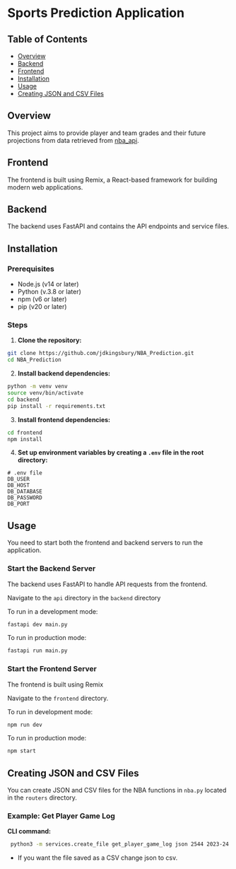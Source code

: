 # Sports Prediction Application

## Table of Contents

- [Overview](#overview)
- [Backend](#backend)
- [Frontend](#frontend)
- [Installation](#installation)
- [Usage](#usage)
- [Creating JSON and CSV Files](#creating-json-and-csv-files)

## Overview

This project aims to provide player and team grades and their future projections from data retrieved from [nba_api](https://github.com/swar/nba_api/tree/master). 

## Frontend

The frontend is built using Remix, a React-based framework for building modern web applications.

## Backend

The backend uses FastAPI and contains the API endpoints and service files.

## Installation

### Prerequisites

- Node.js (v14 or later)
- Python (v.3.8 or later)
- npm (v6 or later)
- pip (v20 or later)

### Steps

1. **Clone the repository:**

```sh
git clone https://github.com/jdkingsbury/NBA_Prediction.git
cd NBA_Prediction
```

2. **Install backend dependencies:**

```sh
python -m venv venv
source venv/bin/activate
cd backend
pip install -r requirements.txt
```

3. **Install frontend dependencies:**

```bash
cd frontend
npm install
```

4. **Set up environment variables by creating a `.env` file in the root directory:**

```env
# .env file
DB_USER
DB_HOST
DB_DATABASE
DB_PASSWORD
DB_PORT
```

## Usage

You need to start both the frontend and backend servers to run the application.

### Start the Backend Server

The backend uses FastAPI to handle API requests from the frontend.

Navigate to the `api` directory in the `backend` directory

To run in a development mode:

```bash
fastapi dev main.py
```

To run in production mode:

```bash
fastapi run main.py
```

### Start the Frontend Server

The frontend is built using Remix

Navigate to the `frontend` directory.

To run in development mode:

```bash
npm run dev
```

To run in production mode:

```bash
npm start
```

## Creating JSON and CSV Files

You can create JSON and CSV files for the NBA functions in `nba.py` located in the `routers` directory.

### Example: Get Player Game Log

**CLI command:**

```bash
 python3 -m services.create_file get_player_game_log json 2544 2023-24
```

- If you want the file saved as a CSV change json to csv.
